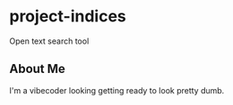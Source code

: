 # project-indices
Open text search tool

## About Me
I'm a vibecoder looking getting ready to look pretty dumb. 
